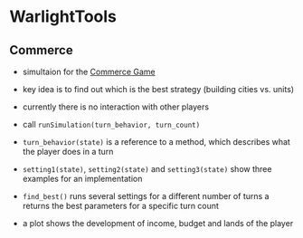 # WarlightTools

## Commerce
- simultaion for the [Commerce Game](https://www.warzone.com/MultiPlayer?GameID=20134581)
- key idea is to find out which is the best strategy (building cities vs. units)
- currently there is no interaction with other players

- call ```runSimulation(turn_behavior, turn_count)```
- ```turn_behavior(state)``` is a reference to a method, which describes what the player does in a turn
- ```setting1(state)```, ```setting2(state)``` and ```setting3(state)``` show three examples for an implementation
- ```find_best()``` runs several settings for a different number of turns a returns the best parameters for a specific turn count
- a plot shows the development of income, budget and lands of the player
